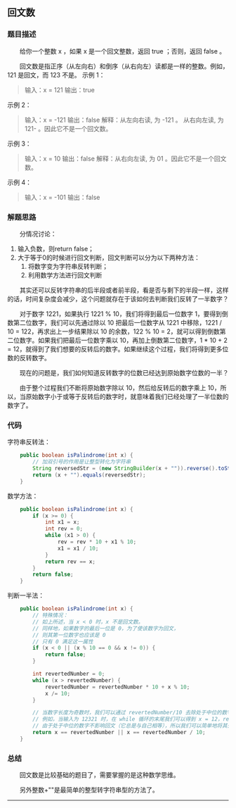 ## 回文数
### 题目描述
&emsp;&emsp;给你一个整数 x ，如果 x 是一个回文整数，返回 true ；否则，返回 false 。

&emsp;&emsp;回文数是指正序（从左向右）和倒序（从右向左）读都是一样的整数。例如，121 是回文，而 123 不是。
示例 1：

> 输入：x = 121
> 输出：true

示例 2：
> 输入：x = -121
> 输出：false
> 解释：从左向右读, 为 -121 。 从右向左读, 为 121- 。因此它不是一个回文数。

示例 3：
> 输入：x = 10
> 输出：false
> 解释：从右向左读, 为 01 。因此它不是一个回文数。

示例 4：
> 输入：x = -101
> 输出：false

### 解题思路
&emsp;&emsp;分情况讨论：

1. 输入负数，则return false；
2. 大于等于0的时候进行回文判断，回文判断可以分为以下两种方法：
   1. 将数字变为字符串反转判断；
   2. 利用数学方法进行回文判断

&emsp;&emsp;其实还可以反转字符串的后半段或者前半段，看是否与剩下的半段一样，这样的话，时间复杂度会减少，这个问题就存在于该如何去判断我们反转了一半数字？

&emsp;&emsp;对于数字 1221，如果执行 1221 % 10，我们将得到最后一位数字 1，要得到倒数第二位数字，我们可以先通过除以 10 把最后一位数字从 1221 中移除，1221 / 10 = 122，再求出上一步结果除以 10 的余数，122 % 10 = 2，就可以得到倒数第二位数字。如果我们把最后一位数字乘以 10，再加上倒数第二位数字，1 * 10 + 2 = 12，就得到了我们想要的反转后的数字。如果继续这个过程，我们将得到更多位数的反转数字。

&emsp;&emsp;现在的问题是，我们如何知道反转数字的位数已经达到原始数字位数的一半？

&emsp;&emsp;由于整个过程我们不断将原始数字除以 10，然后给反转后的数字乘上 10，所以，当原始数字小于或等于反转后的数字时，就意味着我们已经处理了一半位数的数字了。

### 代码
字符串反转法：

```java
    public boolean isPalindrome(int x) {
        // 加双引号的作用是让整型转化为字符串
        String reversedStr = (new StringBuilder(x + "")).reverse().toString();
        return (x + "").equals(reversedStr);
    }
```

数学方法：

```java
    public boolean isPalindrome(int x) {
        if (x >= 0) {
            int x1 = x;
            int rev = 0;
            while (x1 > 0) {
                rev = rev * 10 + x1 % 10;
                x1 = x1 / 10;
            }
            return rev == x;
        }
        return false;
    }
```

判断一半法：

```java
    public boolean isPalindrome(int x) {
        // 特殊情况：
        // 如上所述，当 x < 0 时，x 不是回文数。
        // 同样地，如果数字的最后一位是 0，为了使该数字为回文，
        // 则其第一位数字也应该是 0
        // 只有 0 满足这一属性
        if (x < 0 || (x % 10 == 0 && x != 0)) {
            return false;
        }

        int revertedNumber = 0;
        while (x > revertedNumber) {
            revertedNumber = revertedNumber * 10 + x % 10;
            x /= 10;
        }

        // 当数字长度为奇数时，我们可以通过 revertedNumber/10 去除处于中位的数字。
        // 例如，当输入为 12321 时，在 while 循环的末尾我们可以得到 x = 12，revertedNumber = 123，
        // 由于处于中位的数字不影响回文（它总是与自己相等），所以我们可以简单地将其去除。
        return x == revertedNumber || x == revertedNumber / 10;
    }
```

### 总结
&emsp;&emsp;回文数是比较基础的题目了，需要掌握的是这种数学思维。

&emsp;&emsp;另外整数+""是最简单的整型转字符串型的方法了。

* * *
